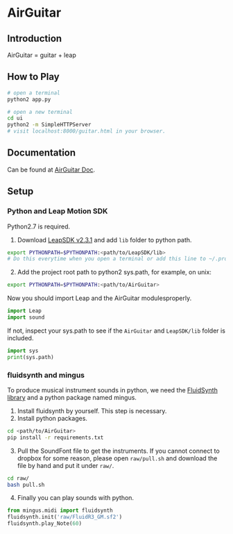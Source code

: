 # AirGuitar
## Introduction
AirGuitar = guitar + leap

## How to Play
```bash
# open a terminal
python2 app.py

# open a new terminal
cd ui
python2 -m SimpleHTTPServer
# visit localhost:8000/guitar.html in your browser.
```

## Documentation
Can be found at [AirGuitar Doc](https://yuhui-zh15.github.io/AirGuitar/).

## Setup
### Python and Leap Motion SDK
Python2.7 is required.

1. Download [LeapSDK v2.3.1](https://developer.leapmotion.com/sdk/v2) and add `lib` folder to python path.

```bash
export PYTHONPATH=$PYTHONPATH:<path/to/LeapSDK/lib>
# Do this everytime when you open a terminal or add this line to ~/.profile
```

2. Add the project root path to python2 sys.path, for example, on unix:

```bash
export PYTHONPATH=$PYTHONPATH:<path/to/AirGuitar>
```

Now you should import Leap and the AirGuitar modulesproperly.

```python
import Leap
import sound
```

If not, inspect your sys.path to see if the `AirGuitar` and `LeapSDK/lib` folder is included.

```python
import sys
print(sys.path)
```

### fluidsynth and mingus
To produce musical instrument sounds in python, we need the [FluidSynth library](https://github.com/FluidSynth/fluidsynth) and a python package named mingus.
1. Install fluidsynth by yourself. This step is necessary.
2. Install python packages.

```bash
cd <path/to/AirGuitar>
pip install -r requirements.txt
```

3. Pull the SoundFont file to get the instruments. If you cannot connect to dropbox for some reason, please open `raw/pull.sh` and download the file by hand and put it under `raw/`.

```bash
cd raw/
bash pull.sh
```

4. Finally you can play sounds with python.

```python
from mingus.midi import fluidsynth
fluidsynth.init('raw/FluidR3_GM.sf2')
fluidsynth.play_Note(60)
```
